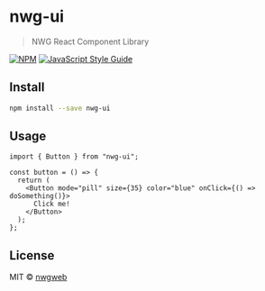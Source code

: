 # nwg-ui

> NWG React Component Library

[![NPM](https://img.shields.io/npm/v/nwg-ui.svg)](https://www.npmjs.com/package/nwg-ui) [![JavaScript Style Guide](https://img.shields.io/badge/code_style-standard-brightgreen.svg)](https://standardjs.com)

## Install

```bash
npm install --save nwg-ui
```

## Usage

```tsx
import { Button } from "nwg-ui";

const button = () => {
  return (
    <Button mode="pill" size={35} color="blue" onClick={() => doSomething()}>
      Click me!
    </Button>
  );
};
```

## License

MIT © [nwgweb](https://github.com/nwgweb)
